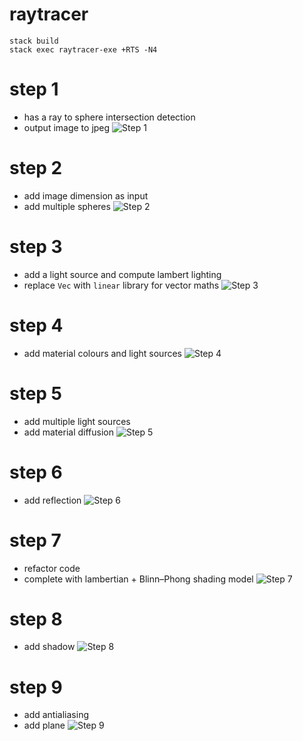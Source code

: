 # raytracer

```
stack build
stack exec raytracer-exe +RTS -N4
```

# step 1
* has a ray to sphere intersection detection
* output image to jpeg
![Step 1](./images/step1.png "Step 1")

# step 2
* add image dimension as input
* add multiple spheres
![Step 2](./images/step2.png "Step 2")

# step 3
* add a light source and compute lambert lighting
* replace `Vec` with `linear` library for vector maths
![Step 3](./images/step3.png "Step 3")

# step 4
* add material colours and light sources
![Step 4](./images/step4.png "Step 4")

# step 5
* add multiple light sources
* add material diffusion
![Step 5](./images/step5.png "Step 5")

# step 6
* add reflection
![Step 6](./images/step6.png "Step 6")

# step 7
* refactor code
* complete with lambertian + Blinn–Phong shading model
![Step 7](./images/step7.png "Step 7")

# step 8
* add shadow
![Step 8](./images/step8.png "Step 8")

# step 9
* add antialiasing
* add plane
![Step 9](./images/step9.png "Step 9")
